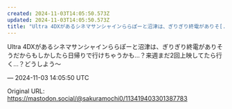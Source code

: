 ```yaml
---
created: 2024-11-03T14:05:50.573Z
updated: 2024-11-03T14:05:50.573Z
title: "Ultra 4DXがあるシネマサンシャインららぽーと沼津は、ぎりぎり終電がありそ[...]"
---
```


<p>Ultra 4DXがあるシネマサンシャインららぽーと沼津は、ぎりぎり終電がありそうだからもしかしたら日帰りで行けちゃうかも…？来週まだ2回上映してたら行く…？どうしよう〜</p>

&mdash; 2024-11-03 14:05:50 UTC

Original URL: https://mastodon.social/@sakuramochi0/113419403301387783
